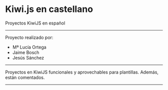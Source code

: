 # Kiwi.js en castellano
Proyectos KiwiJS en español

-----------------------

Proyecto realizado por:

- Mª Lucía Ortega
- Jaime Bosch
- Jesús Sánchez

-----------------------

Proyectos en KiwiJS funcionales y aprovechables para plantillas.
Además, están comentados.

-----------------------
